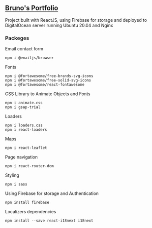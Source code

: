## [Bruno's Portfolio](https://bruno.buzz/)

Project built with ReactJS, using Firebase for storage and deployed to DigitalOcean server running Ubuntu 20.04 and Nginx

### Packeges

Email contact form

```
npm i @emailjs/browser
```

Fonts

```
npm i @fortawesome/free-brands-svg-icons
npm i @fortawesome/free-solid-svg-icons
npm i @fortawesome/react-fontawesome
```

CSS Library to Animate Objects and Fonts

```
npm i animate.css
npm i gsap-trial
```

Loaders

```
npm i loaders.css
npm i react-loaders
```

Maps

```
npm i react-leaflet
```

Page navigation

```
npm i react-router-dom
```

Styling

```
npm i sass
```

Using Firebase for storage and Authentication

```
npm install firebase
```

Localizers dependencies

```
npm install --save react-i18next i18next
```

